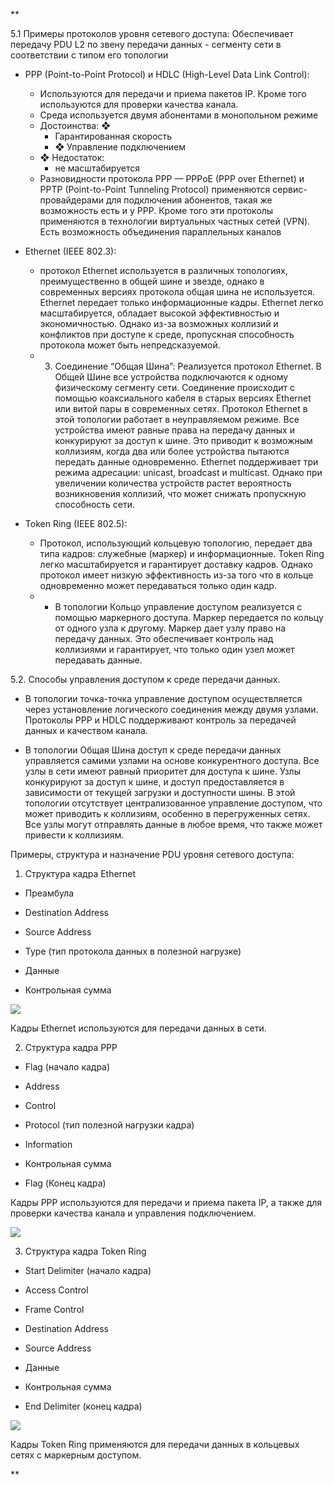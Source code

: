 **

5.1 Примеры протоколов уровня сетевого доступа:
Обеспечивает передачу PDU L2 по звену передачи данных - сегменту сети в соответствии с типом его топологии
- PPP (Point-to-Point Protocol) и HDLC (High-Level Data Link Control): 
	- Используются для передачи и приема пакетов IP. Кроме того используются для проверки качества канала.  
	- Среда используется двумя абонентами в монопольном режиме
	- Достоинства: ❖
		- Гарантированная скорость 
		- ❖ Управление подключением 
	- ❖ Недостаток:
		- не масштабируется
	- Разновидности протокола PPP — PPPoE (PPP over Ethernet) и PPTP (Point-to-Point Tunneling Protocol) применяются сервис-провайдерами для подключения абонентов, такая же возможность есть и у PPP. Кроме того эти протоколы применяются в технологии виртуальных частных сетей (VPN). Есть возможность объединения параллельных каналов
    
- Ethernet (IEEE 802.3): 
	- протокол Ethernet используется в различных топологиях, преимущественно в общей шине и звезде, однако в современных версиях протокола общая шина не используется. Ethernet передает только информационные кадры. Ethernet легко масштабируется, обладает высокой эффективностью и экономичностью. Однако из-за возможных коллизий и конфликтов при доступе к среде, пропускная способность протокола может быть непредсказуемой. 
	- 3. Соединение “Общая Шина”: Реализуется протокол Ethernet. В Общей Шине все устройства подключаются к одному физическому сегменту сети. Соединение происходит с помощью коаксиального кабеля в старых версиях Ethernet или витой пары в современных сетях. Протокол Ethernet в этой топологии работает в неуправляемом режиме. Все устройства имеют равные права на передачу данных и конкурируют за доступ к шине. Это приводит к возможным коллизиям, когда два или более устройства пытаются передать данные одновременно. Ethernet поддерживает три режима адресации: unicast, broadcast и multicast. Однако при увеличении количества устройств растет вероятность возникновения коллизий, что может снижать пропускную способность сети.
- Token Ring (IEEE 802.5): 
	- Протокол, использующий кольцевую топологию, передает два типа кадров: служебные (маркер) и информационные. Token Ring легко масштабируется и гарантирует доставку кадров. Однако протокол имеет низкую эффективность из-за того что в кольце одновременно может передаваться только один кадр. 
	- - В топологии Кольцо управление доступом реализуется с помощью маркерного доступа. Маркер передается по кольцу от одного узла к другому. Маркер дает узлу право на передачу данных. Это обеспечивает контроль над коллизиями и гарантирует, что только один узел может передавать данные.
    


  

5.2. Способы управления доступом к среде передачи данных. 

- В топологии точка-точка управление доступом осуществляется через установление логического соединения между двумя узлами. Протоколы PPP и HDLC поддерживают контроль за передачей данных и качеством канала.
    

    
- В топологии Общая Шина доступ к среде передачи данных управляется самими узлами на основе конкурентного доступа. Все узлы в сети имеют равный приоритет для доступа к шине. Узлы конкурируют за доступ к шине, и доступ предоставляется в зависимости от текущей загрузки и доступности шины. В этой топологии отсутствует централизованное управление доступом, что может приводить к коллизиям, особенно в перегруженных сетях. Все узлы могут отправлять данные в любое время, что также может привести к коллизиям.
    

Примеры, структура и назначение PDU уровня сетевого доступа:

1. Структура кадра Ethernet
    

- Преамбула
    
- Destination Address
    
- Source Address
    
- Type (тип протокола данных в полезной нагрузке)
    
- Данные 
    
- Контрольная сумма
    

![](https://lh7-us.googleusercontent.com/docsz/AD_4nXcvd9pAQbNr_Uh_DondyVIGtGS24Lop6G1tsjXQCLoFlTcjaMPC6xQddXGv6pVtQ6_LHiK0olXHZQdhEvcxjT4n33AMpdmnuHagIguYihXmMwPvZQ9HtbdJq21kxfj06WGVWQtE_g6_IK4iXs8VZhB3bu7i?key=Ln9m0-A7_-pk36lMrvmGtQ)

Кадры Ethernet используются для передачи данных в сети.

2. Структура кадра PPP
    

- Flag (начало кадра)
    
- Address
    
- Control
    
- Protocol (тип полезной нагрузки кадра)
    
- Information
    
- Контрольная сумма
    
- Flag (Конец кадра)
    

Кадры PPP используются для передачи и приема пакета IP, а также для проверки качества канала и управления подключением.

![](https://lh7-us.googleusercontent.com/docsz/AD_4nXfgYbRYWs4Iwzxxe7l3jDeN17EU7JEUPUJliJ1ewm--M2-NYZLOGDVmzzrpoaa2Jtg6auMR96bFBoqSpYMDx_k2EGhT6JvTMv-qjQ9O8iHv7aORQ8CFsLNDsTPIwTvg0GwA87kJMJT0qDEir26hSLKgrwlM?key=Ln9m0-A7_-pk36lMrvmGtQ)

3. Структура кадра Token Ring
    

- Start Delimiter (начало кадра)
    
- Access Control
    
- Frame Control
    
- Destination Address
    
- Source Address
    
- Данные
    
- Контрольная сумма
    
- End Delimiter (конец кадра)
    

![](https://lh7-us.googleusercontent.com/docsz/AD_4nXevDqU4NUTMJgxtwvB4kPNwiooxudkST3YUUU1e5R7QcVKBZ3okFL3UIYK0L6qtweOFa3xqVt29Qz7sQKrvy-qdyOKYOkMRLQoculLXcjFflkxnTJjdIWQV-4rhBLKEeOezf-rqIQds0oD3EB9Nhh0SDMmy?key=Ln9m0-A7_-pk36lMrvmGtQ)

Кадры Token Ring применяются для передачи данных в кольцевых сетях с маркерным доступом.

**